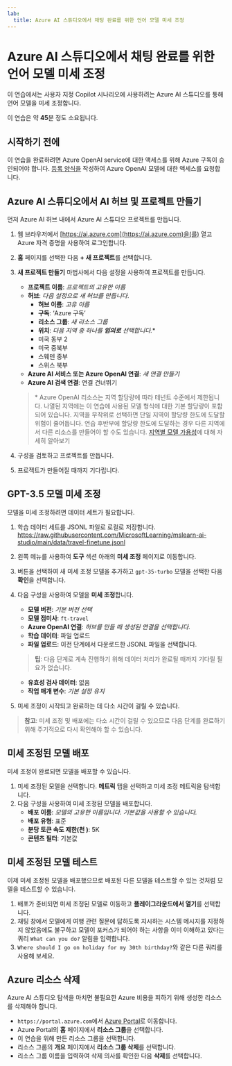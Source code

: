```yaml
---
lab:
  title: Azure AI 스튜디오에서 채팅 완료를 위한 언어 모델 미세 조정
---
```


# Azure AI 스튜디오에서 채팅 완료를 위한 언어 모델 미세 조정

이 연습에서는 사용자 지정 Copilot 시나리오에 사용하려는 Azure AI 스튜디오를 통해 언어 모델을 미세 조정합니다.

이 연습은 약 **45**분 정도 소요됩니다.

## 시작하기 전에

이 연습을 완료하려면 Azure OpenAI service에 대한 액세스를 위해 Azure 구독이 승인되어야 합니다. [등록 양식을](https://learn.microsoft.com/legal/cognitive-services/openai/limited-access) 작성하여 Azure OpenAI 모델에 대한 액세스를 요청합니다.

## Azure AI 스튜디오에서 AI 허브 및 프로젝트 만들기

먼저 Azure AI 허브 내에서 Azure AI 스튜디오 프로젝트를 만듭니다.

1. 웹 브라우저에서 [https://ai.azure.com](https://ai.azure.com)을(를) 열고 Azure 자격 증명을 사용하여 로그인합니다.
1. **홈** 페이지를 선택한 다음 **+ 새 프로젝트**를 선택합니다.
1. **새 프로젝트 만들기** 마법사에서 다음 설정을 사용하여 프로젝트를 만듭니다.
    - **프로젝트 이름**: *프로젝트의 고유한 이름*
    - **허브**: *다음 설정으로 새 허브를 만듭니다*.
        - **허브 이름**: *고유 이름*
        - **구독**: ‘Azure 구독’
        - **리소스 그룹**: *새 리소스 그룹*
        - **위치**: *다음 지역 중 하나를 **임의로** 선택합니다.*\*
        - 미국 동부 2
        - 미국 중북부
        - 스웨덴 중부
        - 스위스 북부
    - **Azure AI 서비스 또는 Azure OpenAI 연결**: *새 연결 만들기*
    - **Azure AI 검색 연결**: 연결 건너뛰기

    > \* Azure OpenAI 리소스는 지역 할당량에 따라 테넌트 수준에서 제한됩니다. 나열된 지역에는 이 연습에 사용된 모델 형식에 대한 기본 할당량이 포함되어 있습니다. 지역을 무작위로 선택하면 단일 지역이 할당량 한도에 도달할 위험이 줄어듭니다. 연습 후반부에 할당량 한도에 도달하는 경우 다른 지역에서 다른 리소스를 만들어야 할 수도 있습니다. [지역별 모델 가용성](https://learn.microsoft.com/en-us/azure/ai-studio/concepts/fine-tuning-overview#azure-openai-models)에 대해 자세히 알아보기

1. 구성을 검토하고 프로젝트를 만듭니다.
1. 프로젝트가 만들어질 때까지 기다립니다.

## GPT-3.5 모델 미세 조정

모델을 미세 조정하려면 데이터 세트가 필요합니다.

1. 학습 데이터 세트를 JSONL 파일로 로컬로 저장합니다. https://raw.githubusercontent.com/MicrosoftLearning/mslearn-ai-studio/main/data/travel-finetune.jsonl 
1. 왼쪽 메뉴를 사용하여 **도구** 섹션 아래의 **미세 조정** 페이지로 이동합니다.
1. 버튼을 선택하여 새 미세 조정 모델을 추가하고 `gpt-35-turbo` 모델을 선택한 다음 **확인**을 선택합니다.
1. 다음 구성을 사용하여 모델을 **미세 조정**합니다.
    - **모델 버전**: *기본 버전 선택*
    - **모델 접미사**: `ft-travel`
    - **Azure OpenAI 연결**: *허브를 만들 때 생성된 연결을 선택합니다*.
    - **학습 데이터**: 파일 업로드
    - **파일 업로드**: 이전 단계에서 다운로드한 JSONL 파일을 선택합니다.

    > **팁**: 다음 단계로 계속 진행하기 위해 데이터 처리가 완료될 때까지 기다릴 필요가 없습니다.

    - **유효성 검사 데이터**: 없음
    - **작업 매개 변수**: *기본 설정 유지*
1. 미세 조정이 시작되고 완료하는 데 다소 시간이 걸릴 수 있습니다.

> **참고**: 미세 조정 및 배포에는 다소 시간이 걸릴 수 있으므로 다음 단계를 완료하기 위해 주기적으로 다시 확인해야 할 수 있습니다.

## 미세 조정된 모델 배포

미세 조정이 완료되면 모델을 배포할 수 있습니다.

1. 미세 조정된 모델을 선택합니다. **메트릭** 탭을 선택하고 미세 조정 메트릭을 탐색합니다.
1. 다음 구성을 사용하여 미세 조정된 모델을 배포합니다.
    - **배포 이름**: *모델의 고유한 이름입니다. 기본값을 사용할 수 있습니다.*
    - **배포 유형**: 표준
    - **분당 토큰 속도 제한(천 )**: 5K
    - **콘텐츠 필터**: 기본값

## 미세 조정된 모델 테스트

이제 미세 조정된 모델을 배포했으므로 배포된 다른 모델을 테스트할 수 있는 것처럼 모델을 테스트할 수 있습니다.

1. 배포가 준비되면 미세 조정된 모델로 이동하고 **플레이그라운드에서 열기**를 선택합니다.
1. 채팅 창에서 모델에게 여행 관련 질문에 답하도록 지시하는 시스템 메시지를 지정하지 않았음에도 불구하고 모델이 포커스가 되어야 하는 사항을 이미 이해하고 있다는 쿼리 `What can you do?` 알림을 입력합니다.
1. `Where should I go on holiday for my 30th birthday?`와 같은 다른 쿼리를 사용해 보세요.

## Azure 리소스 삭제

Azure AI 스튜디오 탐색을 마치면 불필요한 Azure 비용을 피하기 위해 생성한 리소스를 삭제해야 합니다.

- `https://portal.azure.com`에서 [Azure Portal](https://portal.azure.com)로 이동합니다.
- Azure Portal의 **홈** 페이지에서 **리소스 그룹**을 선택합니다.
- 이 연습을 위해 만든 리소스 그룹을 선택합니다.
- 리소스 그룹의 **개요** 페이지에서 **리소스 그룹 삭제**를 선택합니다.
- 리소스 그룹 이름을 입력하여 삭제 의사를 확인한 다음 **삭제**를 선택합니다.
